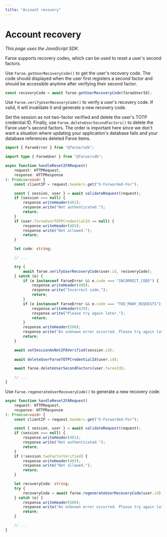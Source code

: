 ```yaml
---
title: "Account recovery"
---
```


# Account recovery

*This page uses the JavaScript SDK*.

Faroe supports recovery codes, which can be used to reset a user's second factors.

Use `Faroe.getUserRecoveryCode()` to get the user's recovery code. The code should displayed when the user first registers a second factor and should be accessible anytime after verifying their second factor.

```ts
const recoveryCode = await faroe.getUserRecoveryCode(faroeUserId);
```

Use `Faroe.verifyUserRecoveryCode()` to verify a user's recovery code. If valid, it will invalidate it and generate a new recovery code.

Set the session as not two-factor verified and delete the user's TOTP credential ID. Finally, use `Faroe.deleteUserSecondFactors()` to delete the Faroe user's second factors. The order is important here since we don't want a situation where updating your application's database fails and your database references deleted Faroe items.

```ts
import { FaroeError } from "@faroe/sdk";

import type { FaroeUser } from "@faroe/sdk";

async function handleReset2FARequest(
    request: HTTPRequest,
    response: HTTPResponse
): Promise<void> {
    const clientIP = request.headers.get("X-Forwarded-For");

    const { session, user } = await validateRequest(request);
    if (session === null) {
        response.writeHeader(401);
        response.write("Not authenticated.");
        return;
    }
    if (user.faroeUserTOTPCredentialId == null) {
        response.writeHeader(403);
        response.write("Not allowed.");
        return;
    }

    let code: string;

    // ...

    try {
        await faroe.verifyUserRecoveryCode(user.id, recoveryCode);
    } catch (e) {
        if (e instanceof FaroeError && e.code === "INCORRECT_CODE") {
            response.writeHeader(400);
            response.write("Incorrect code.");
            return;
        }
        if (e instanceof FaroeError && e.code === "TOO_MANY_REQUESTS") {
            response.writeHeader(429);
            response.write("Please try again later.");
            return;
        }
        response.writeHeader(500);
        response.write("An unknown error occurred. Please try again later.");
        return;
    }

    await setSessionAsNot2FAVerified(session.id);
    
    await deleteUserFaroeTOTPCredentialId(user.id);

    await faroe.deleteUserSecondFactors(user.faroeId);

    // ...
}
```

Use `Faroe.regenerateUserRecoveryCode()` to generate a new recovery code.

```ts
async function handleReset2FARequest(
    request: HTTPRequest,
    response: HTTPResponse
): Promise<void> {
    const clientIP = request.headers.get("X-Forwarded-For");

    const { session, user } = await validateRequest(request);
    if (session === null) {
        response.writeHeader(401);
        response.write("Not authenticated.");
        return;
    }
    if (!session.twoFactorVerified) {
        response.writeHeader(403);
        response.write("Not allowed.");
        return;
    }

    let recoveryCode: string;
    try {
        recoveryCode = await faroe.regenerateUserRecoveryCode(user.id);
    } catch (e) {
        response.writeHeader(500);
        response.write("An unknown error occurred. Please try again later.");
        return;
    }

    // ...
}
```
